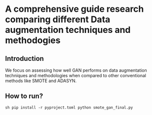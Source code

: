 # A comprehensive guide research comparing different Data augmentation techniques and methodogies

## Introduction

We focus on assessing how well GAN performs on data augmentation techniques and methodologies when compared to other conventional methods like SMOTE and ADASYN.

## How to run?

``sh
pip install -r pyproject.toml
python smote_gan_final.py
``
